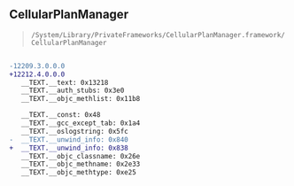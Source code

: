 ## CellularPlanManager

> `/System/Library/PrivateFrameworks/CellularPlanManager.framework/CellularPlanManager`

```diff

-12209.3.0.0.0
+12212.4.0.0.0
   __TEXT.__text: 0x13218
   __TEXT.__auth_stubs: 0x3e0
   __TEXT.__objc_methlist: 0x11b8

   __TEXT.__const: 0x48
   __TEXT.__gcc_except_tab: 0x1a4
   __TEXT.__oslogstring: 0x5fc
-  __TEXT.__unwind_info: 0x840
+  __TEXT.__unwind_info: 0x838
   __TEXT.__objc_classname: 0x26e
   __TEXT.__objc_methname: 0x2e33
   __TEXT.__objc_methtype: 0xe25

```
